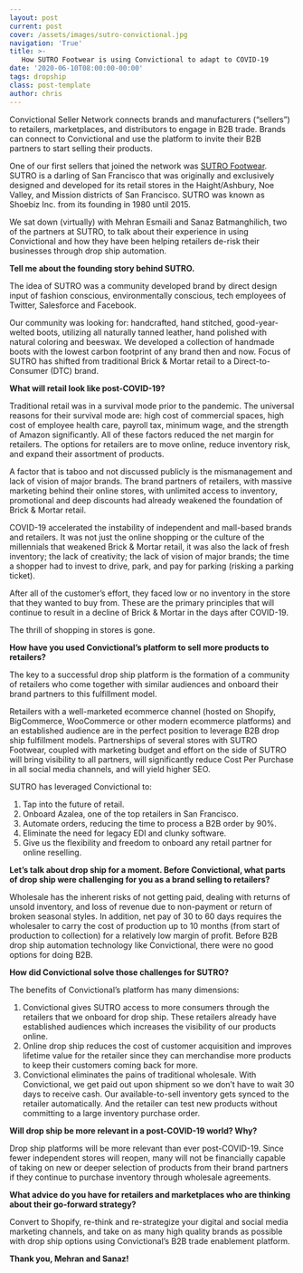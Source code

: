 ```yaml
---
layout: post
current: post
cover: /assets/images/sutro-convictional.jpg
navigation: 'True'
title: >-
   How SUTRO Footwear is using Convictional to adapt to COVID-19
date: '2020-06-10T08:00:00-00:00'
tags: dropship
class: post-template
author: chris
---
```

Convictional Seller Network connects brands and manufacturers (“sellers”) to retailers, marketplaces, and distributors to engage in B2B trade. Brands can connect to Convictional and use the platform to invite their B2B partners to start selling their products. 

One of our first sellers that joined the network was [SUTRO Footwear](https://www.sutrofootwear.com/). SUTRO is a darling of San Francisco that was originally and exclusively designed and developed for its retail stores in  the Haight/Ashbury, Noe Valley, and Mission districts of San Francisco. SUTRO was known as Shoebiz Inc. from its founding in 1980 until 2015. 

We sat down (virtually) with Mehran Esmaili and Sanaz Batmanghilich, two of the partners at SUTRO, to talk about their experience in using Convictional and how they have been helping retailers de-risk their businesses through drop ship automation. 

**Tell me about the founding story behind SUTRO.**

The idea of SUTRO was a community developed brand by direct design input of fashion conscious, environmentally conscious, tech employees of Twitter, Salesforce and Facebook. 

Our community was looking for: handcrafted, hand stitched, good-year-welted boots, utilizing all naturally tanned leather, hand polished with natural coloring and beeswax. We developed a collection of handmade boots with the lowest carbon footprint of any brand then and now. Focus of SUTRO has shifted from traditional Brick & Mortar retail to a Direct-to-Consumer (DTC) brand.

**What will retail look like post-COVID-19?**

Traditional retail was in a survival mode prior to the pandemic. The universal reasons for their survival mode are: high cost of commercial spaces, high cost of employee health care, payroll tax, minimum wage, and the strength of Amazon significantly. All of these factors reduced the net margin for retailers. The options for retailers are to move online, reduce inventory risk, and expand their assortment of products. 

A factor that is taboo and not discussed publicly is the mismanagement and lack of vision of  major brands. The brand partners of retailers, with massive marketing behind their online stores, with unlimited access to inventory, promotional and deep discounts had already weakened the foundation of Brick & Mortar retail. 

COVID-19 accelerated the instability of independent and mall-based brands and retailers. It was not just the online shopping or the culture of the millennials that weakened Brick & Mortar retail, it was also the lack of fresh inventory; the lack of creativity; the lack of vision of major brands; the time a shopper had to invest to drive, park, and pay for parking (risking a parking ticket). 

After all of the customer’s effort, they faced low or no inventory in the store that they wanted to buy from. These are the primary principles that will continue to result in a decline of Brick & Mortar in the days after COVID-19.

The thrill of shopping in stores is gone.

**How have you used Convictional’s platform to sell more products to retailers?**

The key to a successful drop ship platform is the formation of a community of retailers who come together with similar audiences and onboard their brand partners to this fulfillment model. 

Retailers with a well-marketed ecommerce channel (hosted on Shopify, BigCommerce, WooCommerce or other modern ecommerce platforms) and an established audience are in the perfect position to leverage B2B drop ship fulfillment models. Partnerships of several stores with SUTRO Footwear, coupled with marketing budget and effort on the side of SUTRO will bring visibility to all partners, will significantly reduce Cost Per Purchase in all social media channels, and will yield higher SEO. 

SUTRO has leveraged Convictional to:

1. Tap into the future of retail.
2. Onboard Azalea, one of the top retailers in San Francisco.
3. Automate orders, reducing the time to process a B2B order by 90%.
4. Eliminate the need for legacy EDI and clunky software.
5. Give us the flexibility and freedom to onboard any retail partner for online reselling.

**Let’s talk about drop ship for a moment. Before Convictional, what parts of drop ship were challenging for you as a brand selling to retailers?**

Wholesale has the inherent risks of not getting paid, dealing with returns of unsold inventory, and loss of revenue due to non-payment or return of broken seasonal styles. In addition, net pay of 30 to 60 days requires the wholesaler to carry the cost of production up to 10 months (from start of production to collection) for a relatively low margin of profit. Before B2B drop ship automation technology like Convictional, there were no good options for doing B2B. 

**How did Convictional solve those challenges for SUTRO?**

The benefits of Convictional’s platform has many dimensions: 

1. Convictional gives SUTRO access to more consumers through the retailers that we onboard for drop ship. These retailers already have established audiences which increases the visibility of our products online.
2. Online drop ship reduces the cost of customer acquisition and improves lifetime value for the retailer since they can merchandise more products to keep their customers coming back for more. 
3. Convictional eliminates the pains of traditional wholesale. With Convictional, we get paid out upon shipment so we don’t have to wait 30 days to receive cash. Our available-to-sell inventory gets synced to the retailer automatically. And the retailer can test new products without committing to a large inventory purchase order.

**Will drop ship be more relevant in a post-COVID-19 world? Why?**

Drop ship platforms will be more relevant than ever post-COVID-19. Since fewer independent stores will reopen, many will not be financially capable of taking on new or deeper selection of products from their brand partners if they continue to purchase inventory through wholesale agreements. 

**What advice do you have for retailers and marketplaces who are thinking about their go-forward strategy?**

Convert to Shopify, re-think and re-strategize your digital and social media marketing channels, and take on as many high quality brands as possible with drop ship options using Convictional’s B2B trade enablement platform.

**Thank you, Mehran and Sanaz!**
